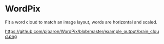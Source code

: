 # WordPix
Fit a word cloud to match an image layout, words are horizontal and scaled.

https://github.com/pjbaron/WordPix/blob/master/example_output/brain_cloud.png


